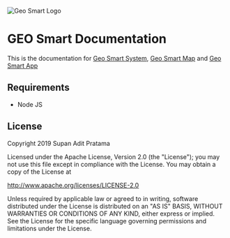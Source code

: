 ![Geo Smart Logo](http://supanadit.com/wp-content/uploads/2019/11/Geo-Smart-Logo.png)

# GEO Smart Documentation
This is the documentation for [Geo Smart System](https://github.com/supanadit/geosmartsystem), [Geo Smart Map](https://github.com/supanadit/geosmartmap) and 
[Geo Smart App](https://github.com/supanadit/geosmartapp)

## Requirements
- Node JS

## License
Copyright 2019 Supan Adit Pratama

Licensed under the Apache License, Version 2.0 (the "License");
you may not use this file except in compliance with the License.
You may obtain a copy of the License at

 http://www.apache.org/licenses/LICENSE-2.0

Unless required by applicable law or agreed to in writing, software
distributed under the License is distributed on an "AS IS" BASIS,
WITHOUT WARRANTIES OR CONDITIONS OF ANY KIND, either express or implied.
See the License for the specific language governing permissions and
limitations under the License.
